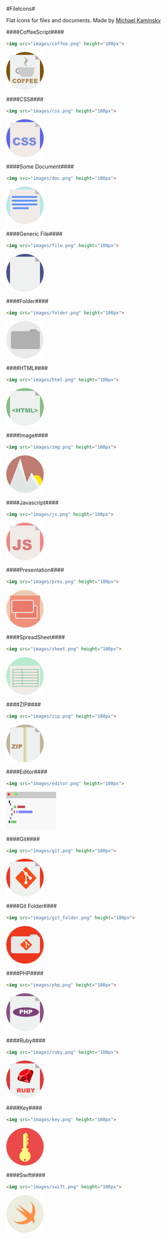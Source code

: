 #FileIcons#

Flat icons for files and documents. Made by <a href="http://mkaminsky11.github.io">Michael Kaminsky</a>

####CoffeeScript####
```html
<img src="images/coffee.png" height="100px">
```
<img src="images/coffee.png" height="100px">

####CSS####
```html
<img src="images/css.png" height="100px">
```
<img src="images/css.png" height="100px">

####Some Document####
```html
<img src="images/doc.png" height="100px">
```
<img src="images/doc.png" height="100px">

####Generic File####
```html
<img src="images/file.png" height="100px">
```
<img src="images/file.png" height="100px">

####Folder####
```html
<img src="images/folder.png" height="100px">
```
<img src="images/folder.png" height="100px">

####HTML####
```html
<img src="images/html.png" height="100px">
```
<img src="images/html.png" height="100px">

####Image####
```html
<img src="images/img.png" height="100px">
```
<img src="images/img.png" height="100px">

####Javascript####
```html
<img src="images/js.png" height="100px">
```
<img src="images/js.png" height="100px">

####Presentation####
```html
<img src="images/pres.png" height="100px">
```
<img src="images/pres.png" height="100px">

####SpreadSheet####
```html
<img src="images/sheet.png" height="100px">
```
<img src="images/sheet.png" height="100px">

####ZIP####
```html
<img src="images/zip.png" height="100px">
```
<img src="images/zip.png" height="100px">

####Editor####
```html
<img src="images/editor.png" height="100px">
```
<img src="images/editor.png" height="100px">

####Git####
```html
<img src="images/git.png" height="100px">
```
<img src="images/git.png" height="100px">

####Git Folder####
```html
<img src="images/git_folder.png" height="100px">
```
<img src="images/git_folder.png" height="100px">

####PHP####
```html
<img src="images/php.png" height="100px">
```
<img src="images/php.png" height="100px">

####Ruby####
```html
<img src="images/ruby.png" height="100px">
```
<img src="images/ruby.png" height="100px">

####Key####
```html
<img src="images/key.png" height="100px">
```
<img src="images/key.png" height="100px">

####Swift####
```html
<img src="images/swift.png" height="100px">
```
<img src="images/swift.png" height="100px">